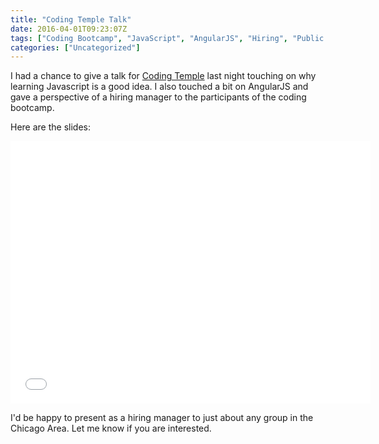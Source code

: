 ```yaml
---
title: "Coding Temple Talk"
date: 2016-04-01T09:23:07Z
tags: ["Coding Bootcamp", "JavaScript", "AngularJS", "Hiring", "Public Speaking"]
categories: ["Uncategorized"]
---
```


I had a chance to give a talk for [Coding Temple](https://www.codingtemple.com/) last night touching on why learning Javascript is a good idea. I also touched a bit on AngularJS and gave a perspective of a hiring manager to the participants of the coding bootcamp.

Here are the slides:

<iframe src="//slides.com/mattjones-technology/why-learn-javascript/embed" width="576" height="420" scrolling="no" frameborder="0" webkitallowfullscreen mozallowfullscreen allowfullscreen></iframe>

I'd be happy to present as a hiring manager to just about any group in the Chicago Area. Let me know if you are interested.
